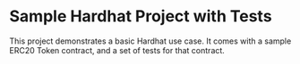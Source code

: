 # Sample Hardhat Project with Tests

This project demonstrates a basic Hardhat use case. It comes with a sample ERC20 Token contract, and a set of tests for that contract.
